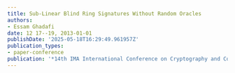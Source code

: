 ```yaml
---
title: Sub-Linear Blind Ring Signatures Without Random Oracles
authors:
- Essam Ghadafi
date: 12 17--19, 2013-01-01
publishDate: '2025-05-18T16:29:49.961957Z'
publication_types:
- paper-conference
publication: '*14th IMA International Conference on Cryptography and Coding*'
---
```

